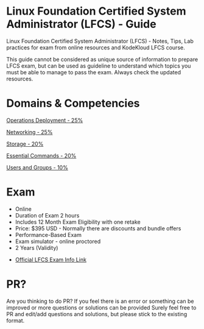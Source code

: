 # Linux Foundation Certified System Administrator (LFCS) - Guide
Linux Foundation Certified System Administrator (LFCS) - Notes, Tips, Lab practices for exam from online resources and KodeKloud LFCS course.

This guide cannot be considered as unique source of information to prepare LFCS exam, but can be used as guideline to understand which topics you must be able to manage to pass the exam. Always check the updated resources.

# Domains & Competencies

[Operations Deployment - 25%](OperationsDeployment.md)

[Networking - 25%](Networking.md)

[Storage - 20%](Storage.md)

[Essential Commands - 20%](EssentialCommands.md)

[Users and Groups - 10%](UsersAndGroups.md)

# Exam

* Online
* Duration of Exam 2 hours 
* Includes 12 Month Exam Eligibility with one retake
* Price: $395 USD - Normally there are discounts and bundle offers 
* Performance-Based Exam
* Exam simulator - online proctored
* 2 Years (Validity)

- [Official LFCS Exam Info Link](https://training.linuxfoundation.org/certification/linux-foundation-certified-sysadmin-lfcs/)
  

# PR?
Are you thinking to do PR? If you feel there is an error or something can be improved or more questions or solutions can be provided
Surely feel free to PR and edit/add questions and solutions, but please stick to the existing format.
